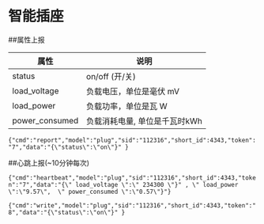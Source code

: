 # 智能插座

##属性上报

| 属性 | 说明 |
| -- | -- |
| status | on/off        (开/关) |
| load_voltage | 负载电压，单位是毫伏 mV |
| load_power | 负载功率，单位是瓦 W |
| power_consumed | 负载消耗电量, 单位是千瓦时kWh |

```{"cmd":"report","model":"plug","sid":"112316","short_id":4343,"token":"7","data":"{\"status\":\"on\"}" }```

##心跳上报(~10分钟每次)

```{"cmd":"heartbeat","model":"plug","sid":"112316","short_id":4343,"token":"7","data":"{\" load_voltage \":\" 234300 \"}" , \" load_power \":\"9.57\",  \" power_consumed \":\"0.57\"}"}```

```{"cmd":"write","model":"plug","sid":"112316","short_id":4343,"token":"8","data":"{\"status\":\"on\"}" }```
